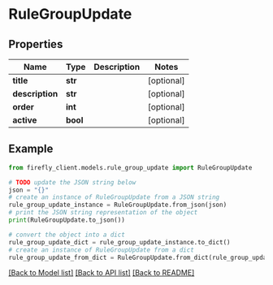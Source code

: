 # RuleGroupUpdate


## Properties

Name | Type | Description | Notes
------------ | ------------- | ------------- | -------------
**title** | **str** |  | [optional] 
**description** | **str** |  | [optional] 
**order** | **int** |  | [optional] 
**active** | **bool** |  | [optional] 

## Example

```python
from firefly_client.models.rule_group_update import RuleGroupUpdate

# TODO update the JSON string below
json = "{}"
# create an instance of RuleGroupUpdate from a JSON string
rule_group_update_instance = RuleGroupUpdate.from_json(json)
# print the JSON string representation of the object
print(RuleGroupUpdate.to_json())

# convert the object into a dict
rule_group_update_dict = rule_group_update_instance.to_dict()
# create an instance of RuleGroupUpdate from a dict
rule_group_update_from_dict = RuleGroupUpdate.from_dict(rule_group_update_dict)
```
[[Back to Model list]](../README.md#documentation-for-models) [[Back to API list]](../README.md#documentation-for-api-endpoints) [[Back to README]](../README.md)



